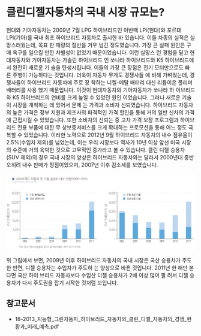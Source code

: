 # 클린디젤자동차의 국내 시장 규모는?

현대와 기아자동차는 2009년 7월 LPG 하이브리드인 아반떼
LPi(현대)와 포르테 LPi(기아)를 국내 최초 하이브리드 자동차로
출시한 바 있습니다. 이들 차종의 실적은 실망스러웠는데, 목표 판
매량의 절반을 겨우 넘긴 정도였습니다. 가장 큰 실패 원인은 구매
욕구를 일으킬 만한 차별성이 없었기 때문이었습니다. 이런 실망스
런 경험을 딛고 현대자동차와 기아자동차는 가솔린 하이브리드
인 쏘나타 하이브리드와 K5 하이브리드에서 완전히 새로운 기
술을 탄생시킵니다. 이들의 가장 큰 장점은 전기 모터만으로도 빠
른 주행이 가능하다는 것입니다. 더욱이 자동차 무게도 경쟁사들
에 비해 가벼웠는데, 경쟁사들이 하이브리드 자동차에 주로 장
착하는 니켈-메탈 배터리 대신 리튬이온 폴리머 배터리를 사용
했기 때문입니다. 이것이 현대자동차와 기아자동차가 쏘나타 하
이브리드와 K5 하이브리드의 연비를 크게 높일 수 있었던 원인
이었습니다. 그러나 새로운 기술이 시장을 개척하는 데 있어서 문제
는 가격과 소비자 신뢰였습니다. 하이브리드 자동차의 높은 가격은
정부 지원과 제조사의 파격적인 가격 할인을 통해 거의 일반
신차의 가격에 근접시킬 수 있었습니다. 또한 소비자의 신뢰는 중
고차 가격 보장 프로그램과 하이브리드 전용 부품에 대한 무
상보증서비스를 크게 확대하는 프로모션을 통해 어느 정도
극복할 수 있었습니다. 이러한 노력으로 2012년 9월 하이브리드
자동차의 내수 점유율이 2.5%(수입차 제외)를 넘었는데, 이는
우리 시장보다 역사가 10년 이상 앞선 미국 시장의 수준에
거의 육박한 것으로 고무적인 증가라고 볼 수 있습니다.
클린 디젤 승용차(SUV 제외)의 경우 국내 시장의 양상은
하이브리드 자동차와는 달라서 2000년대 중반 오히려 내수
판매가 정점이었으며, 2007년 이후 감소세를 보였습니다. 

![](./images/클린디젤자동차_Q12_2_1.PNG)

위 그림에서 보면, 2009년 이후 하이브리드 자동차의 국내 시장은
국산 승용차가 주도한 반면, 디젤 승용차는 수입차가 주도하
는 양상으로 바뀐 것입니다. 2011년 한 해만 본다면 국산 하이
브리드 자동차보다 수입산 디젤 승용차가 2배 이상 많이 팔
려서 디젤 승용차가 다시 주도권을 잡기 시작한 것처럼 보입니다.



## 참고문서
- 18-2013_지능형_그린자동차_하이브리드_자동차와_클린_디젤_자동차의_경쟁_현황과_미래_예측.pdf